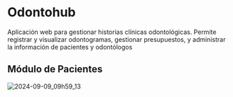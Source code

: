 # Odontohub 
Aplicación web para gestionar historias clínicas odontológicas. Permite registrar y visualizar odontogramas, gestionar presupuestos, y administrar la información de pacientes y odontólogos

## Módulo de Pacientes
![2024-09-09_09h59_13](https://github.com/user-attachments/assets/0f7427d0-6883-400a-836c-d9f21097903f)


